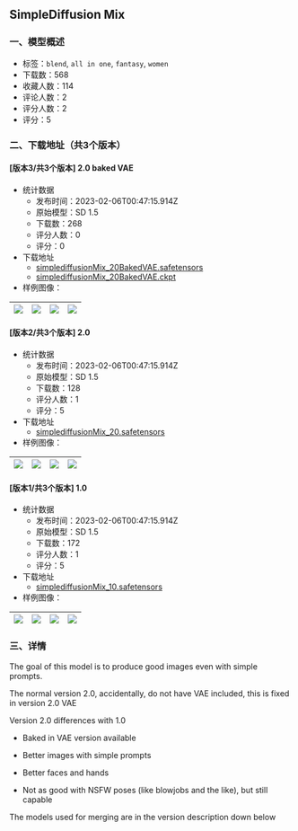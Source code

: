 ## SimpleDiffusion Mix
### 一、模型概述

- 标签：`blend`, `all in one`, `fantasy`, `women`
- 下载数：568
- 收藏人数：114
- 评论人数：2
- 评分人数：2
- 评分：5

### 二、下载地址（共3个版本）

#### [版本3/共3个版本] 2.0 baked VAE

- 统计数据
  - 发布时间：2023-02-06T00:47:15.914Z
  - 原始模型：SD 1.5
  - 下载数：268
  - 评分人数：0
  - 评分：0
- 下载地址
  - [simplediffusionMix_20BakedVAE.safetensors](https://civitai.com/api/download/models/8000)
  - [simplediffusionMix_20BakedVAE.ckpt](https://civitai.com/api/download/models/8000?type=Model&format=PickleTensor&size=full&fp=fp16)
- 样例图像：

| <img src="https://image.civitai.com/xG1nkqKTMzGDvpLrqFT7WA/db0db1d2-9662-439c-7bdd-34473d34ed00/width=450/75421.jpeg" /> | <img src="https://image.civitai.com/xG1nkqKTMzGDvpLrqFT7WA/c2642d67-a865-4154-9e4e-87ddd715ca00/width=450/75420.jpeg" /> | <img src="https://image.civitai.com/xG1nkqKTMzGDvpLrqFT7WA/40a14bb6-1a08-4008-29d3-698126c8bb00/width=450/75419.jpeg" /> | <img src="https://image.civitai.com/xG1nkqKTMzGDvpLrqFT7WA/2072a0d9-abfe-4f10-d17f-84e1faf56500/width=450/75418.jpeg" /> |
| ---- | ---- | ---- | ---- |

#### [版本2/共3个版本] 2.0

- 统计数据
  - 发布时间：2023-02-06T00:47:15.914Z
  - 原始模型：SD 1.5
  - 下载数：128
  - 评分人数：1
  - 评分：5
- 下载地址
  - [simplediffusionMix_20.safetensors](https://civitai.com/api/download/models/7644)
- 样例图像：

| <img src="https://image.civitai.com/xG1nkqKTMzGDvpLrqFT7WA/5311ed0b-87e5-4109-4a79-68958ad2ea00/width=450/71758.jpeg" /> | <img src="https://image.civitai.com/xG1nkqKTMzGDvpLrqFT7WA/09bd513a-ca45-41ab-6cc4-3f9a9173d400/width=450/71757.jpeg" /> | <img src="https://image.civitai.com/xG1nkqKTMzGDvpLrqFT7WA/ce829049-5526-475c-195c-4dc992aea500/width=450/71756.jpeg" /> | <img src="https://image.civitai.com/xG1nkqKTMzGDvpLrqFT7WA/40835dd8-70c4-4f4c-9774-e3f246d14400/width=450/71755.jpeg" /> |
| ---- | ---- | ---- | ---- |

#### [版本1/共3个版本] 1.0

- 统计数据
  - 发布时间：2023-02-06T00:47:15.914Z
  - 原始模型：SD 1.5
  - 下载数：172
  - 评分人数：1
  - 评分：5
- 下载地址
  - [simplediffusionMix_10.safetensors](https://civitai.com/api/download/models/5658)
- 样例图像：

| <img src="https://image.civitai.com/xG1nkqKTMzGDvpLrqFT7WA/1718d8dd-619e-4f18-8bbb-9ac40b382f00/width=450/46004.jpeg" /> | <img src="https://image.civitai.com/xG1nkqKTMzGDvpLrqFT7WA/190fed8d-5b39-4df9-8a32-03ea859f4b00/width=450/46017.jpeg" /> | <img src="https://image.civitai.com/xG1nkqKTMzGDvpLrqFT7WA/1a3f75a0-0444-4070-dd2d-125a5aa40c00/width=450/46016.jpeg" /> | <img src="https://image.civitai.com/xG1nkqKTMzGDvpLrqFT7WA/748ea43c-aa81-47d9-83a8-c6a310d06400/width=450/46015.jpeg" /> |
| ---- | ---- | ---- | ---- |


### 三、详情
<p>The goal of this model is to produce good images even with simple prompts.</p><p></p><p>The normal version 2.0, accidentally, do not have VAE included, this is fixed in version 2.0 VAE</p><p>Version 2.0 differences with 1.0</p><ul><li><p>Baked in VAE version available</p></li><li><p>Better images with simple prompts</p></li><li><p>Better faces and hands</p></li><li><p>Not as good with NSFW poses (like blowjobs and the like), but still capable</p></li></ul><p>The models used for merging are in the version description down below</p>